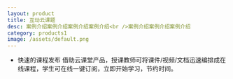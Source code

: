 ```yaml
---
layout: product
title: 互动云课题
desc: 案例介绍案例介绍案例介绍案例介绍<br />案例介绍案例介绍案例介绍
category: products1
image: /assets/default.png
---
```


* 快速的课程发布
借助云课堂产品，授课教师可将课件/视频/文档迅速编排成在线课程，学生可在线一键订阅，立即开始学习，节约时间。
